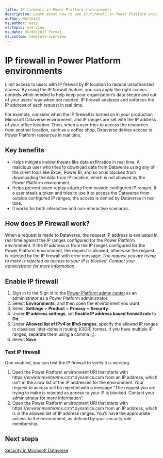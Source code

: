 ```yaml
---
title: IP firewall in Power Platform environments
description: Learn about how to use IP firewall in Power Platform environments.
author: Mattp123
ms.author: matp
ms.topic: overview
ms.date: 05/03/2023 format.
ms.custom: template-overview
---
```

# IP firewall in Power Platform environments

Limit access to users with IP firewall by IP location to reduce unauthorized access. By using the IP firewall feature, you can apply the right access controls when needed to help keep your organization's data secure and out of your users' way when not needed. IP firewall analyses and enforces the IP address of each request in real time. 

For example, consider when the IP firewall is turned on in your production Microsoft Dataverse environment, and IP ranges are set with the IP address of your office location. Then, when a user tries to access the resources from another location, such as a coffee shop, Dataverse denies access to Power Platform resources in real time.

## Key benefits

- Helps mitigate insider threats like data exfiltration in real time. A malicious user who tries to download data from Dataverse using any of the client tools like Excel, Power BI, and so on is blocked from downloading the data from IP location, which is not allowed by the Power Platform environment.
- Helps prevent token replay attacks from outside configured IP ranges. If a user steals a token and tries to use it to access the Dataverse from outside configured IP ranges, the access is denied by Dataverse in real time.
- It works for both interactive and non-interactive scenarios.

## How does IP Firewall work?

When a request is made to Dataverse, the request IP address is evaluated in real time against the IP ranges configured for the Power Platform environment. If the IP address is from the IP ranges configured for the Power Platform environment, the request is allowed, otherwise the request is rejected by the IP firewall with error message: *The request you are trying to make is rejected as access to your IP is blocked. Contact your administrator for more information*.

## Enable IP firewall

1. Sign in to the Sign in to the [Power Platform admin center](https://admin.powerplatform.microsoft.com) as an administrator as a Power Platform administrator.
1. Select **Environments**, and then open the environment you want.
1. Select **Settings** > **Product** > **Privacy + Security**.
1. Under **IP address settings**, set **Enable IP address based firewall rule** to **On**.
1. Under **Allowed list of IPv4 or IPv6 ranges**, specify the allowed IP ranges in classless inter-domain routing (CIDR) format. If you have multiple IP ranges, separate them using a comma (,).
1. Select **Save**.
 
### Test IP firewall

One enabled, you can test the IP firewall to verify it is working.

1. Open the Power Platform environment URI that starts with https://*environmentname*.crm*.dynamics.com from an IP address, which isn't in the allow list of the IP addresses for the environment.
   Your request to access will be rejected with a message "The request you are trying to make is rejected as access to your IP is blocked. Contact your administrator for more information".
1. Open the Power Platform environment URI that starts with https://*environmentname*.crm*.dynamics.com from an IP address, which is in the allowed list of IP address ranges.
   You'll have the appropriate access to the environment, as defined by your security role membership.

## Next steps

[Security in Microsoft Dataverse](wp-security.md)
